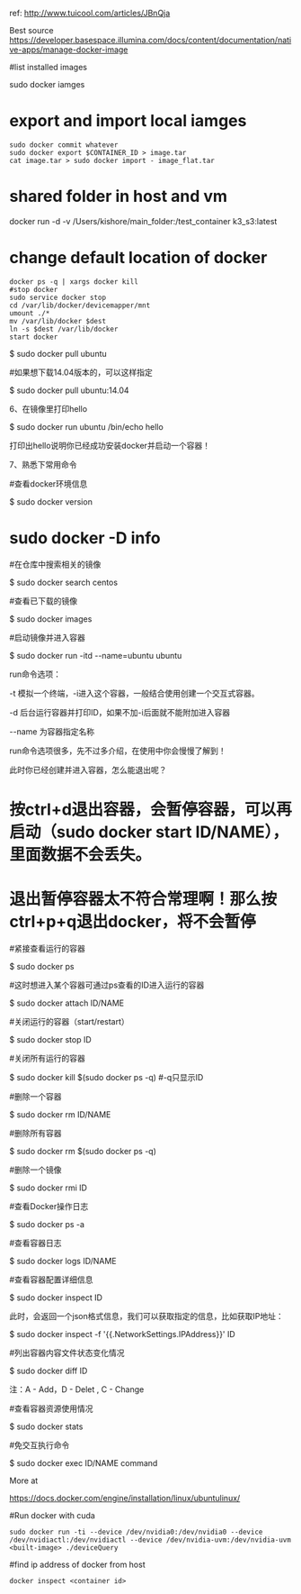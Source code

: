 ref: http://www.tuicool.com/articles/JBnQja

Best source  https://developer.basespace.illumina.com/docs/content/documentation/native-apps/manage-docker-image

#list installed images

sudo docker iamges

# export and import local iamges
    sudo docker commit whatever
    sudo docker export $CONTAINER_ID > image.tar
    cat image.tar > sudo docker import - image_flat.tar

# shared folder in host and vm

docker run -d -v /Users/kishore/main_folder:/test_container k3_s3:latest


# change default location of docker
```
docker ps -q | xargs docker kill
#stop docker
sudo service docker stop
cd /var/lib/docker/devicemapper/mnt
umount ./*
mv /var/lib/docker $dest
ln -s $dest /var/lib/docker
start docker
```



$ sudo docker pull ubuntu

#如果想下载14.04版本的，可以这样指定

$ sudo docker pull ubuntu:14.04

6、在镜像里打印hello

$ sudo docker run ubuntu /bin/echo hello

打印出hello说明你已经成功安装docker并启动一个容器！

7、熟悉下常用命令

#查看docker环境信息

$ sudo docker version

# sudo docker -D info

#在仓库中搜索相关的镜像

$ sudo docker search centos

#查看已下载的镜像

$ sudo docker images

#启动镜像并进入容器

$ sudo docker run -itd --name=ubuntu ubuntu

run命令选项：

-t 模拟一个终端，-i进入这个容器，一般结合使用创建一个交互式容器。

-d 后台运行容器并打印ID，如果不加-i后面就不能附加进入容器

--name 为容器指定名称

run命令选项很多，先不过多介绍，在使用中你会慢慢了解到！

此时你已经创建并进入容器，怎么能退出呢？

# 按ctrl+d退出容器，会暂停容器，可以再启动（sudo docker start ID/NAME），里面数据不会丢失。

# 退出暂停容器太不符合常理啊！那么按ctrl+p+q退出docker，将不会暂停

#紧接查看运行的容器

$ sudo docker ps

#这时想进入某个容器可通过ps查看的ID进入运行的容器

$ sudo docker attach ID/NAME

#关闭运行的容器（start/restart）

$ sudo docker stop ID

#关闭所有运行的容器

$ sudo docker kill $(sudo docker ps -q)   #-q只显示ID

#删除一个容器

$ sudo docker rm ID/NAME

#删除所有容器

$ sudo docker rm $(sudo docker ps -q)

#删除一个镜像

$ sudo docker rmi ID

#查看Docker操作日志

$ sudo docker ps -a

#查看容器日志

$ sudo docker logs ID/NAME  

#查看容器配置详细信息

$ sudo docker inspect ID

此时，会返回一个json格式信息，我们可以获取指定的信息，比如获取IP地址：

$ sudo docker inspect -f '{{.NetworkSettings.IPAddress}}' ID

#列出容器内容文件状态变化情况

$ sudo docker diff ID

注：A - Add，D - Delet , C - Change

#查看容器资源使用情况

$ sudo docker stats

#免交互执行命令

$ sudo docker exec ID/NAME command


More at 

https://docs.docker.com/engine/installation/linux/ubuntulinux/


#Run docker with cuda


```
sudo docker run -ti --device /dev/nvidia0:/dev/nvidia0 --device /dev/nvidiactl:/dev/nvidiactl --device /dev/nvidia-uvm:/dev/nvidia-uvm <built-image> ./deviceQuery
```

#find ip address of docker from host
```
docker inspect <container id>
```
